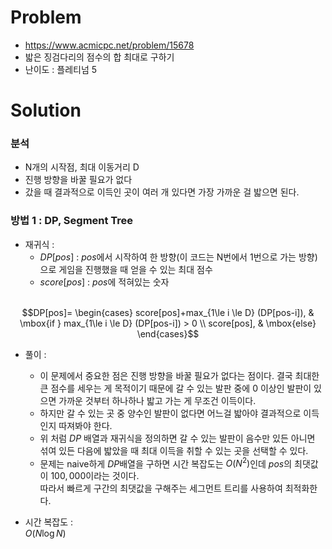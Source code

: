 # Problem
* https://www.acmicpc.net/problem/15678
* 밟은 징검다리의 점수의 합 최대로 구하기
* 난이도 : 플레티넘 5

# Solution
### 분석
* N개의 시작점, 최대 이동거리 D
* 진행 방향을 바꿀 필요가 없다
* 갔을 때 결과적으로 이득인 곳이 여러 개 있다면 가장 가까운 걸 밟으면 된다.

### 방법 1 : DP, Segment Tree
* 재귀식 :
  * $DP[pos]$ : $pos$에서 시작하여 한 방향(이 코드는 N번에서 1번으로 가는 방향)으로 게임을 진행했을 때 얻을 수 있는 최대 점수
  * $score[pos]$ : $pos$에 적혀있는 숫자
<br></br>

$$DP[pos]=
\begin{cases}
score[pos]+max_{1\le i \le D} (DP[pos-i]), & \mbox{if } max_{1\le i \le D} (DP[pos-i]) > 0 \\
score[pos], & \mbox{else}
\end{cases}$$

* 풀이 :
   * 이 문제에서 중요한 점은 진행 방향을 바꿀 필요가 없다는 점이다. 결국 최대한 큰 점수를 세우는 게 목적이기 때문에 갈 수 있는 발판 중에 $0$ 이상인 발판이 있으면 가까운 것부터 하나하나 밟고 가는 게 무조건 이득이다.
   * 하지만 갈 수 있는 곳 중 양수인 발판이 없다면 어느걸 밟아야 결과적으로 이득인지 따져봐야 한다.
   * 위 처럼 $DP$ 배열과 재귀식을 정의하면 갈 수 있는 발판이 음수만 있든 아니면 섞여 있든 다음에 밟았을 때 최대 이득을 취할 수 있는 곳을 선택할 수 있다.
   * 문제는 naive하게 $DP$배열을 구하면 시간 복잡도는 $O(N^2)$인데 $pos$의 최댓값이 $100,000$이라는 것이다.   
     따라서 빠르게 구간의 최댓값을 구해주는 세그먼트 트리를 사용하여 최적화한다.
  
  
* 시간 복잡도 :   
$O(N\log N)$
<br></br>
